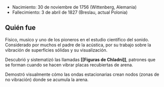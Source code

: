 
- Nacimiento: 30 de noviembre de 1756 (Wittenberg, Alemania)
- Fallecimiento: 3 de abril de 1827 (Breslau, actual Polonia)

## Quién fue

Físico, musico y uno de los pioneros en el estudio científico del sonido. Considerado por muchos el padre de la acústica, por su trabajo sobre la vibración de superficies sólidas y su visualización.

 Descubrió y sistematizó las llamadas **[[Figuras de Chladni]]**, patrones que se forman cuando se hacen vibrar placas recubiertas de arena.

 Demostró visualmente cómo las ondas estacionarias crean nodos (zonas de no vibración) donde se acumula la arena.